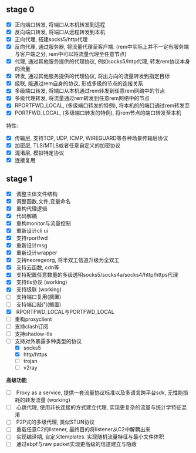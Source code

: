 ## stage 0

* [x] 正向端口转发, 将端口从本机转发到远程
* [x] 反向端口转发,  将端口从远程转发到本机
* [x] 正向代理, 搭建socks5/http代理
* [x] 反向代理, 通过服务器, 将流量代理至客户端. (rem中实际上并不一定有服务端与客户端之分, rem中可以将流量代理至任意节点)
* [x] 代理, 通过其他服务提供的代理协议, 例如socks5/http代理, 转发rem协议本身的流量
* [x] 转发, 通过其他服务提供的代理协议, 将出方向的流量转发到指定目标
* [x] 级联, 能通过rem自身的协议, 形成多级的节点的连接关系
* [x] 多级端口转发,  将端口从本机通过rem转发到任意rem网络中的节点
* [x] 多级代理转发, 将流量通过rem转发到任意rem网络中的节点
* [x] RPORTFWD_LOCAL, (多级端口转发的特例), 将本机的的端口通过rem转发至
* [x] PORTFWD_LOCAL,  (多级端口转发的特例), 将rem节点的端口转发至本机

特性:

* [x] 传输层, 支持TCP, UDP, ICMP, WIREGUARD等各种场景传输层协议
* [x] 加密层, TLS/MTLS或者任意自定义的加密协议
* [x] 混淆层, 模拟特定协议
* [x] 连接复用

## stage 1

- [x]  调整主体文件结构
- [x]  调整函数,文件,变量命名
- [x]  重构代理逻辑
- [x]  代码解耦
- [x]  重构monitor与流量控制
- [x]  重新设计cli ui
- [x]  支持rportfwd
- [x]  重新设计msg
- [x]  重新设计wrapper
- [x]  支持neoregeorg, 将半双工信道升级为全双工
- [x]  支持云函数, cdn等
- [x]  支持配置任意数量的多级透明socks5/socks4a/socks4/http/https代理
- [x]  支持tls协议 (working)
- [x]  支持级联 (working)
- [ ]  支持端口复用(搁置)
- [ ]  支持端口敲门(搁置)
- [x]  RPORTFWD_LOCAL与PORTFWD_LOCAL
- [ ] 重构proxyclient
- [ ] 支持clash订阅
- [ ] 支持shadow-tls
- [ ] 支持对外暴露多种类型的协议
	- [x] socks5
	- [x] http/https
	- [ ] trojan
	- [ ] v2ray

**高级功能**

- [ ]  Proxy as a service, 提供一套流量协议标准以及多语言跨平台sdk, 无性能损耗的转发流量 (working)
- [ ]  心跳代理, 使用非长连接的方式建立代理, 实现更复杂的流量与统计学特征混淆
- [ ]  P2P式的多级代理, 类似STUN协议
- [ ]  重载任意C2的listener, 最终目的将listener从C2中解耦出来
- [ ]  实现编译期, 自定义templates. 实现随机流量特征与最小文件体积
- [ ]  通过ebpf与raw packet实现更高级的信道建立与隐蔽